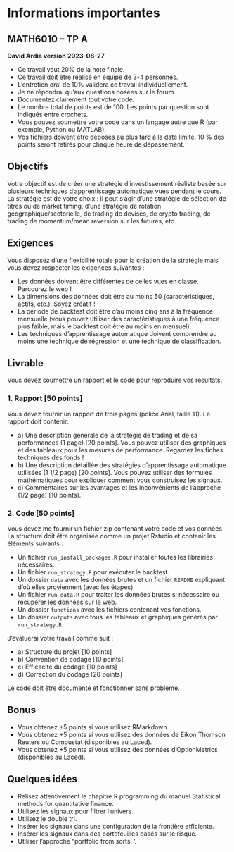 # Informations importantes

## MATH6010 – TP A
**David Ardia version 2023-08-27**

- Ce travail vaut 20% de la note finale.
- Ce travail doit être réalisé en équipe de 3-4 personnes.
- L’entretien oral de 10% validera ce travail individuellement.
- Je ne répondrai qu’aux questions posées sur le forum.
- Documentez clairement tout votre code.
- Le nombre total de points est de 100. Les points par question sont indiqués entre crochets.
- Vous pouvez soumettre votre code dans un langage autre que R (par exemple, Python ou MATLAB).
- Vos fichiers doivent être déposés au plus tard à la date limite. 10 % des points seront retirés pour chaque heure de dépassement.

## Objectifs

Votre objectif est de créer une stratégie d’investissement réaliste basée sur plusieurs techniques d’apprentissage automatique vues pendant le cours. La stratégie est de votre choix : il peut s’agir d’une stratégie de sélection de titres ou de market timing, d’une stratégie de rotation géographique/sectorielle, de trading de devises, de crypto trading, de trading de momentum/mean reversion sur les futures, etc.

## Exigences

Vous disposez d’une flexibilité totale pour la création de la stratégie mais vous devez respecter les exigences suivantes :
- Les données doivent être différentes de celles vues en classe. Parcourez le web !
- La dimensions des données doit être au moins 50 (caractéristiques, actifs, etc.). Soyez créatif !
- La période de backtest doit être d’au moins cinq ans à la fréquence mensuelle (vous pouvez utiliser des caractéristiques à une fréquence plus faible, mais le backtest doit être au moins en mensuel).
- Les techniques d’apprentissage automatique doivent comprendre au moins une technique de régression et une technique de classification.

## Livrable

Vous devez soumettre un rapport et le code pour reproduire vos résultats.

### 1. Rapport [50 points]

Vous devez fournir un rapport de trois pages (police Arial, taille 11). Le rapport doit contenir:
- a) Une description générale de la stratégie de trading et de sa performances (1 page) [20 points]. Vous pouvez utiliser des graphiques et des tableaux pour les mesures de performance. Regardez les fiches techniques des fonds !
- b) Une description détaillée des stratégies d’apprentissage automatique utilisées (1 1/2 page) [20 points]. Vous pouvez utiliser des formules mathématiques pour expliquer comment vous construisez les signaux.
- c) Commentaires sur les avantages et les inconvénients de l’approche (1/2 page) [10 points].

### 2. Code [50 points]

Vous devez me fournir un fichier zip contenant votre code et vos données. La structure doit être organisée comme un projet Rstudio et contenir les éléments suivants :
- Un fichier `run_install_packages.R` pour installer toutes les librairies nécessaires.
- Un fichier `run_strategy.R` pour exécuter le backtest.
- Un dossier `data` avec les données brutes et un fichier `README` expliquant d’où elles proviennent (avec les étapes).
- Un fichier `run_data.R` pour traiter les données brutes si nécessaire ou récupérer les données sur le web.
- Un dossier `functions` avec les fichiers contenant vos fonctions.
- Un dossier `outputs` avec tous les tableaux et graphiques générés par `run_strategy.R`.

J’évaluerai votre travail comme suit :
- a) Structure du projet [10 points]
- b) Convention de codage [10 points]
- c) Efficacité du codage [10 points]
- d) Correction du codage [20 points]

Le code doit être documenté et fonctionner sans problème.

## Bonus

- Vous obtenez +5 points si vous utilisez RMarkdown.
- Vous obtenez +5 points si vous utilisez des données de Eikon Thomson Reuters ou Compustat (disponibles au Laced).
- Vous obtenez +5 points si vous utilisez des données d’OptionMetrics (disponibles au Laced).

## Quelques idées

- Relisez attentivement le chapitre R programming du manuel Statistical methods for quantitative finance.
- Utilisez les signaux pour filtrer l’univers.
- Utilisez le double tri.
- Insérer les signaux dans une configuration de la frontière efficiente.
- Insérer les signaux dans des portefeuilles basés sur le risque.
- Utiliser l’approche “portfolio from sorts’ ’.
